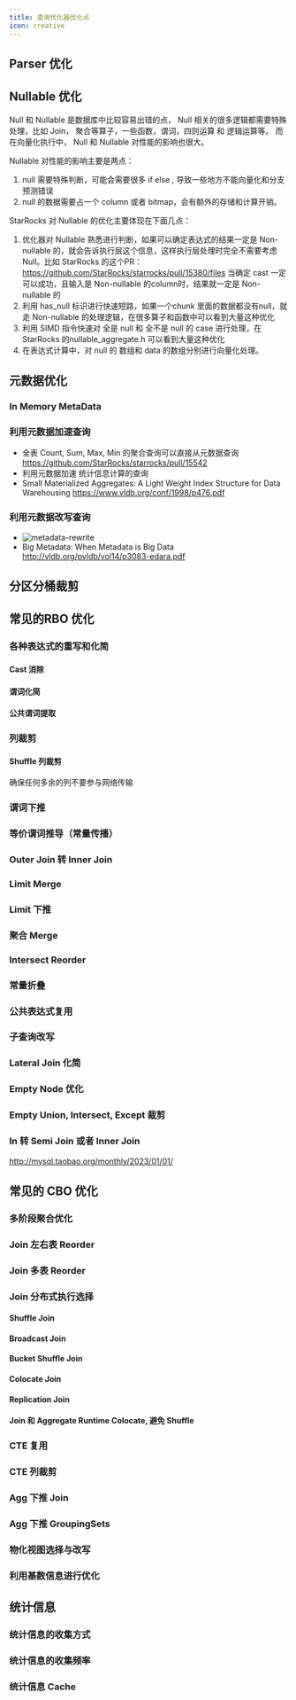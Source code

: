 ```yaml
---
title: 查询优化器优化点
icon: creative
---
```


## Parser 优化

## Nullable 优化

Null 和 Nullable 是数据库中比较容易出错的点， Null 相关的很多逻辑都需要特殊处理，比如 Join， 聚合等算子，一些函数，谓词，四则运算 和 逻辑运算等。 而在向量化执行中， Null 和 Nullable 对性能的影响也很大。

Nullable 对性能的影响主要是两点：

1. null 需要特殊判断，可能会需要很多 if else , 导致一些地方不能向量化和分支预测错误
2. null 的数据需要占一个 column 或者 bitmap，会有额外的存储和计算开销。

StarRocks 对 Nullable 的优化主要体现在下面几点：

1. 优化器对 Nullable 熟悉进行判断，如果可以确定表达式的结果一定是 Non-nullable 的，就会告诉执行层这个信息，这样执行层处理时完全不需要考虑 Null。比如 StarRocks 的这个PR： <https://github.com/StarRocks/starrocks/pull/15380/files>  当确定 cast 一定可以成功，且输入是 Non-nullable 的column时，结果就一定是  Non-nullable 的
2. 利用 has_null 标识进行快速短路，如果一个chunk 里面的数据都没有null，就走  Non-nullable 的处理逻辑，在很多算子和函数中可以看到大量这种优化
3. 利用 SIMD 指令快速对 全是 null 和 全不是 null 的 case 进行处理，在 StarRocks 的nullable_aggregate.h 可以看到大量这种优化
4. 在表达式计算中，对 null 的 数组和 data 的数组分别进行向量化处理。

## 元数据优化

### In Memory MetaData

### 利用元数据加速查询

- 全表 Count, Sum, Max, Min 的聚合查询可以直接从元数据查询 <https://github.com/StarRocks/starrocks/pull/15542>
- 利用元数据加速 统计信息计算的查询
- Small Materialized Aggregates: A Light Weight Index Structure for Data Warehousing <https://www.vldb.org/conf/1998/p476.pdf>

### 利用元数据改写查询

- ![metadata-rewrite](/metadata-rewrite.png)
- Big Metadata: When Metadata is Big Data <http://vldb.org/pvldb/vol14/p3083-edara.pdf>

## 分区分桶裁剪

## 常见的RBO 优化

### 各种表达式的重写和化简

#### Cast 消除

#### 谓词化简

#### 公共谓词提取

### 列裁剪

#### Shuffle 列裁剪

确保任何多余的列不要参与网络传输

### 谓词下推

### 等价谓词推导（常量传播）

### Outer Join 转 Inner Join

### Limit Merge

### Limit 下推

### 聚合 Merge

### Intersect Reorder

### 常量折叠

### 公共表达式复用

### 子查询改写

### Lateral Join 化简

### Empty Node 优化

### Empty Union, Intersect, Except 裁剪

### In 转 Semi Join 或者 Inner Join

<http://mysql.taobao.org/monthly/2023/01/01/>

## 常见的 CBO 优化

### 多阶段聚合优化

### Join 左右表 Reorder

### Join 多表 Reorder

### Join 分布式执行选择

#### Shuffle Join

#### Broadcast Join

#### Bucket Shuffle Join

#### Colocate Join

#### Replication Join

#### Join 和 Aggregate Runtime Colocate, 避免 Shuffle

### CTE 复用

### CTE 列裁剪

### Agg 下推 Join

### Agg 下推 GroupingSets

### 物化视图选择与改写

### 利用基数信息进行优化

## 统计信息

### 统计信息的收集方式

### 统计信息的收集频率

### 统计信息 Cache

